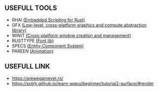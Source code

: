 ## USEFULL TOOLS

- RHAI [(Embedded Scripting for Rust)](https://github.com/rhaiscript/rhai)
- GFX [(Low-level, cross-platform graphics and compute abstraction library)](https://github.com/gfx-rs/gfx)
- WINIT [(Cross-platform window creation and management)](https://github.com/rust-windowing/winit)
- RUSTTYPE [(Font lib)](https://gitlab.redox-os.org/redox-os/rusttype)
- SPECS [(Entity-Component System)](https://github.com/amethyst/specs)
- PAREEN [(Animation)](https://github.com/leod/pareen)

## USEFULL LINK

- https://arewegameyet.rs/
- https://sotrh.github.io/learn-wgpu/beginner/tutorial2-surface/#render